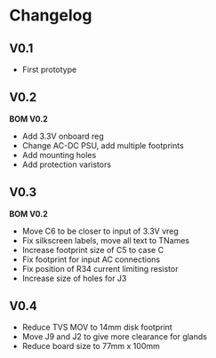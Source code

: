 # Changelog

## V0.1 

- First prototype

## V0.2

**BOM V0.2**

- Add 3.3V onboard reg 
- Change AC-DC PSU, add multiple footprints 
- Add mounting holes 
- Add protection varistors 

## V0.3

**BOM V0.2**

- Move C6 to be closer to input of 3.3V vreg 
- Fix silkscreen labels, move all text to TNames 
- Increase footprint size of C5 to case C
- Fix footprint for input AC connections 
- Fix position of R34 current limiting resistor
- Increase size of holes for J3 

## V0.4

- Reduce TVS MOV to 14mm disk footprint 
- Move J9 and J2 to give more clearance for glands
- Reduce board size to 77mm x 100mm

